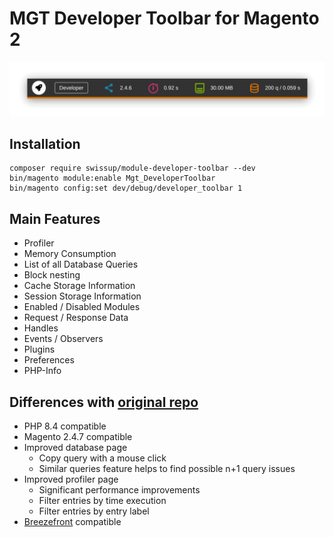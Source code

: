 # MGT Developer Toolbar for Magento 2

<p align="center"><img alt="Toolbar Screenshot" src="doc/static_files/profiler_screenshot.png" width="773"/></p>

## Installation

```
composer require swissup/module-developer-toolbar --dev
bin/magento module:enable Mgt_DeveloperToolbar
bin/magento config:set dev/debug/developer_toolbar 1
```

## Main Features

* Profiler
* Memory Consumption
* List of all Database Queries
* Block nesting
* Cache Storage Information
* Session Storage Information
* Enabled / Disabled Modules
* Request / Response Data
* Handles
* Events / Observers
* Plugins
* Preferences
* PHP-Info

## Differences with [original repo](https://github.com/mgtcommerce/Mgt_Developertoolbar)

* PHP 8.4 compatible
* Magento 2.4.7 compatible
* Improved database page
    * Copy query with a mouse click
    * Similar queries feature helps to find possible n+1 query issues
* Improved profiler page
    * Significant performance improvements
    * Filter entries by time execution
    * Filter entries by entry label
* [Breezefront](https://breezefront.com) compatible
